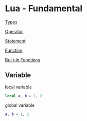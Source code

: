 # Lua - Fundamental

[Types](lua-types.md)

[Operator](lua-operator.md)

[Statement]()

[Function](lua-function.md)


[Built-in Functions](lua-built-in-functions.md)

## Variable

local variable

```lua
local a, b = 1, 2
```

global variable

```lua
a, b = 1, 2
```
